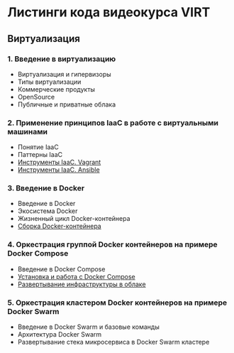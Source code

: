 # Листинги кода видеокурса VIRT
## Виртуализация
### 1. Введение в виртуализацию
* Виртуализация и гипервизоры
* Типы виртуализации
* Коммерческие продукты
* OpenSource
* Публичные и приватные облака

### 2. Применение принципов IaaC в работе с виртуальными машинами
* Понятие IaaC
* Паттерны IaaC
* [Инструменты IaaC. Vagrant](vagrant)
* [Инструменты IaaC. Ansible](ansible)

### 3. Введение в Docker
* Введение в Docker
* Экосистема Docker
* Жизненный цикл Docker-контейнера
* [Сборка Docker-контейнера](docker)

### 4. Оркестрация группой Docker контейнеров на примере Docker Compose
* Введение в Docker Compose
* [Установка и работа с Docker Compose](docker-compose)
* [Развертывание инфраструктуры в облаке](terraform)

### 5. Оркестрация кластером Docker контейнеров на примере Docker Swarm
* Введение в Docker Swarm и базовые команды
* Архитектура Docker Swarm
* Развертывание стека микросервиса в Docker Swarm кластере
